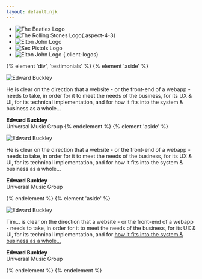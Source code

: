 ```yaml
---
layout: default.njk
---
```


* ![The Beatles Logo](/static/img/logo-beatles.svg)
* ![The Rolling Stones Logo](/static/img/logo-stones.svg){.aspect-4-3}
* ![Elton John Logo](/static/img/logo-elton.svg)
* ![Sex Pistols Logo](/static/img/logo-sexpistols.svg)
* ![Elton John Logo](/static/img/logo-rsno9.svg)
{.client-logos}

{% element 'div', 'testimonials' %}
  {% element 'aside' %}    

  ![Edward Buckley](/static/img/people-dave-coban.jpg)
  
  He is clear on the direction that a website - or the front-end of a webapp - needs to take, in order for it to meet the needs of the business, for its UX & UI, for its technical implementation, and for how it fits into the system & business as a whole...

  **Edward Buckley**   
  Universal Music Group
  {% endelement %}
  {% element 'aside' %}

  ![Edward Buckley](/static/img/people-edward-buckley.jpg)

  He is clear on the direction that a website - or the front-end of a webapp - needs to take, in order for it to meet the needs of the business, for its UX & UI, for its technical implementation, and for how it fits into the system & business as a whole...

  **Edward Buckley**   
  Universal Music Group

  {% endelement %}
  {% element 'aside' %}

  ![Edward Buckley](/static/img/people-russel-coultart.jpg)

  Tim... is clear on the direction that a website - or the front-end of a webapp - needs to take, in order for it to meet the needs of the business, for its UX & UI, for its technical implementation, and for <a href="">how it fits into the system & business as a whole...</a>

  **Edward Buckley**   
  Universal Music Group

  {% endelement %}
{% endelement %}
